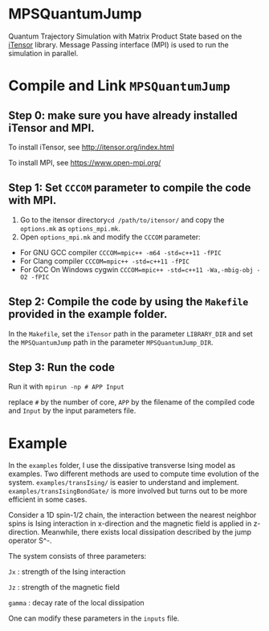 # MPSQuantumJump
Quantum Trajectory Simulation with Matrix Product State based on the [iTensor](http://itensor.org/index.html) library. 
Message Passing interface (MPI) is used to run the simulation in parallel. 

# Compile and Link `MPSQuantumJump`
## Step 0: make sure you have already installed iTensor and MPI.
To install iTensor, see http://itensor.org/index.html

To install MPI, see https://www.open-mpi.org/

## Step 1: Set `CCCOM` parameter to compile the code with MPI. 
1. Go to the itensor directory`cd /path/to/itensor/` and copy the `options.mk` as `options_mpi.mk`.
2. Open `options_mpi.mk` and modify the `CCCOM` parameter:
* For GNU GCC compiler
`CCCOM=mpic++ -m64 -std=c++11 -fPIC`
* For Clang compiler 
`CCCOM=mpic++ -std=c++11 -fPIC`
* For GCC On Windows cygwin
`CCCOM=mpic++ -std=c++11 -Wa,-mbig-obj -O2 -fPIC`

## Step 2: Compile the code by using the `Makefile` provided in the example folder.
In the `Makefile`, set the `iTensor` path in the parameter `LIBRARY_DIR` and set the `MPSQuantumJump` path in the parameter `MPSQuantumJump_DIR`. 

## Step 3: Run the code
Run it with
`mpirun -np # APP Input`

replace `#` by the number of core, `APP` by the filename of the compiled code and `Input` by the input parameters file.

# Example
In the `examples` folder, I use the dissipative transverse Ising model as examples. 
Two different methods are used to compute time evolution of the system. 
`examples/transIsing/` is easier to understand and implement.
`examples/transIsingBondGate/` is more involved but turns out to be more efficient in some cases. 

Consider a 1D spin-1/2 chain, the interaction between the nearest neighbor spins is Ising interaction in x-direction and the magnetic field is applied in z-direction. Meanwhile, there exists local dissipation described by the jump operator S^-. 

The system consists of three parameters:

`Jx` : strength of the Ising interaction

`Jz` : strength of the magnetic field

`gamma` : decay rate of the local dissipation

One can modify these parameters in the `inputs` file.

